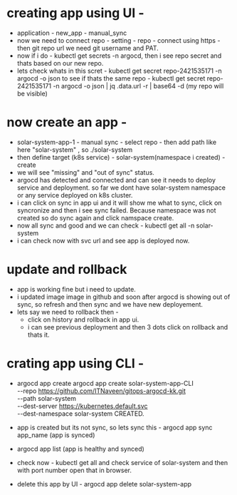 # creating app using UI - 

- application - new_app - manual_sync 
- now we need to connect repo - setting - repo - connect using https - then git repo url
  we need git username and PAT.
- now if i do - kubectl get secrets -n argocd, then i see repo secret and thats based on our new repo.
- lets check whats in this scret - kubectl get secret repo-2421535171 -n argocd -o json
  to see if thats the same repo - 
  kubectl get secret repo-2421535171 -n argocd -o json | jq .data.url -r | base64 -d (my repo will be visible)

# now create an app - 
- solar-system-app-1 - manual sync - select repo - then add path like here "solar-system" , so ./solar-system
- then define target (k8s service) - solar-system(namespace i created) - create
- we will see "missing" and "out of sync" status.
- argocd has detected and connected and can see it needs to deploy service and deployment. so far we dont have solar-system namespace or 
  any service deployed on k8s cluster.
- i can click on sync in app ui and it will show me what to sync, click on syncronize and then i see sync failed.
  Because namespace was not created so do sync again and click namspace create.
- now all sync and good and we can check - kubectl get all -n solar-system
- i can check now with svc url and see app is deployed now.

# update and rollback
- app is working fine but i need to update.
- i updated image image in github and soon after argocd is showing out of sync, so refresh and then sync and we have new deployement.
- lets say we need to rollback then - 
   - click on history and rollback in app ui.
   - i can see previous deployment and then 3 dots click on rollback and thats it.


# crating app using CLI - 
- argocd app create
argocd app create solar-system-app-CLI \
  --repo https://github.com/ITNaveen/gitops-argocd-kk.git \
  --path solar-system \
  --dest-server https://kubernetes.default.svc \
  --dest-namespace solar-system
CREATED.

- app is created but its not sync, so lets sync this - 
  argocd app sync app_name  (app is synced)

- argocd app list (app is healthy and synced)

- check now - kubectl get all and check service of solar-system and then with port number open that in browser.

- delete this app by UI - argocd app delete solar-system-app




  
